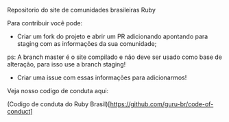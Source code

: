 Repositorio do site de comunidades brasileiras Ruby

Para contribuir você pode:

- Criar um fork do projeto e abrir um PR adicionando apontando para staging com
as informações da sua comunidade;

ps: A branch master é o site compilado e não deve ser usado como base de
alteração, para isso use a branch staging!

- Criar uma issue com essas informações para adicionarmos!


Veja nosso codigo de conduta aqui:

(Codigo de conduta do Ruby Brasil)[https://github.com/guru-br/code-of-conduct]
